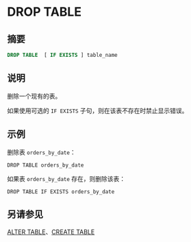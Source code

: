 
# DROP TABLE

## 摘要

``` sql
DROP TABLE  [ IF EXISTS ] table_name
```

## 说明

删除一个现有的表。

如果使用可选的 `IF EXISTS` 子句，则在该表不存在时禁止显示错误。

## 示例

删除表 `orders_by_date`：

    DROP TABLE orders_by_date

如果表 `orders_by_date` 存在，则删除该表：

    DROP TABLE IF EXISTS orders_by_date

## 另请参见

[ALTER TABLE](./alter-table.md)、[CREATE TABLE](./create-table.md)